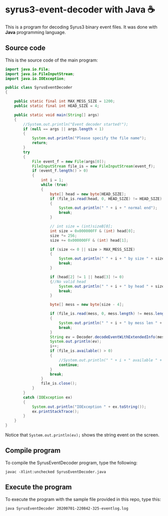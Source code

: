 # syrus3-event-decoder with Java :coffee:

This is a program for decoding Syrus3 binary event files. It was done with **Java** programming language.

## Source code

This is the source code of the main program:

```java
import java.io.File;
import java.io.FileInputStream;
import java.io.IOException;

public class SyrusEventDecoder
{

    public static final int MAX_MESS_SIZE = 1200;
    public static final int HEAD_SIZE = 4;

    public static void main(String[] args)
    {
        //System.out.println("Event decoder started!");
        if (null == args || args.length < 1)
        {
            System.out.println("Please specify the file name");
            return;
        }
        try
        {
            File event_f = new File(args[0]);
            FileInputStream file_is = new FileInputStream(event_f);
            if (event_f.length() > 0)
            {
                int i = 1;
                while (true)
                {
                    byte[] head = new byte[HEAD_SIZE];
                    if (file_is.read(head, 0, HEAD_SIZE) != HEAD_SIZE)
                    {
                        System.out.println(" " + i + " normal end");
                        break;
                    }

                    // int size = (int)sizeB[0];		    
                    int size = 0x000000FF & (int) head[0];
                    size *= 256;
                    size += 0x000000FF & (int) head[1];

                    if (size <= 0 || size > MAX_MESS_SIZE)
                    {
                        System.out.println(" " + i + " by size " + size);
                        break;
                    }

                    if (head[2] != 1 || head[3] != 0)
                    {//No valid head
                        System.out.println(" " + i + " by head " + size);
                        break;
                    }

                    byte[] mess = new byte[size - 4];

                    if (file_is.read(mess, 0, mess.length) != mess.length)
                    {
                        System.out.println(" " + i + " by mess len " + mess.length);
                        break;
                    }
                    String ev = Decoder.decodeEventWithExtendedInfo(mess);
                    System.out.println(ev);
                    i++;
                    if (file_is.available() > 0)
                    {
                        //System.out.println(" " + i + " available " + file_is.available());
                        continue;
                    }
                    break;
                }
                file_is.close();
            }
        }
        catch (IOException ex)
        {
            System.out.println("IOException " + ex.toString());
            ex.printStackTrace();
        }
    }
}
```

Notice that `System.out.println(ev);` shows the string event on the screen.

## Compile program

To compile the SyrusEventDecoder program, type the following:

```console
javac -Xlint:unchecked SyrusEventDecoder.java
```

## Execute the program

To execute the program with the sample file provided in this repo, type this:

```console
java SyrusEventDecoder 20200701-220842-325-eventlog.log
```
